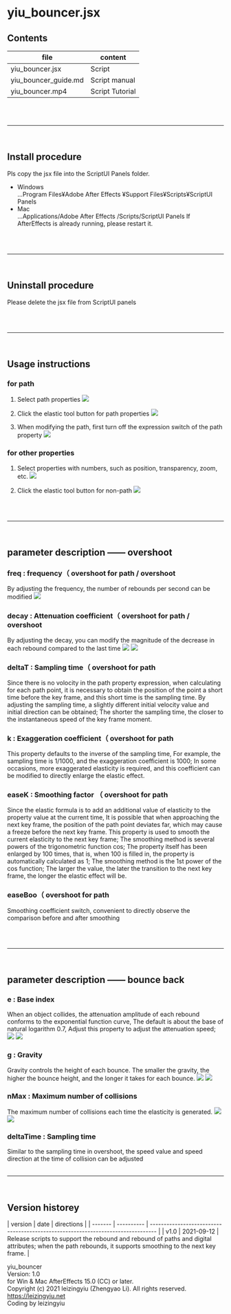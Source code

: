 # yiu_bouncer.jsx

## Contents

| file                 | content         |
| -------------------- | --------------- |
| yiu_bouncer.jsx      | Script          |
| yiu_bouncer_guide.md | Script manual   |
| yiu_bouncer.mp4      | Script Tutorial |

<br/><br/><hr><br/>

## Install procedure

Pls copy the jsx file into the ScriptUI Panels folder.

- Windows  
  ...Program Files¥Adobe After Effects <version>¥Support Files¥Scripts¥ScriptUI Panels
- Mac  
  ...Applications/Adobe After Effects <version>/Scripts/ScriptUI Panels
  If AfterEffects is already running, please restart it.

<br/><br/><hr><br/>

## Uninstall procedure

Please delete the jsx file from ScriptUI panels

<br/><br/><hr><br/>

## Usage instructions

### for path

1. Select path properties
   ![](https://pic.leizingyiu.net/20210912121528.png)

2. Click the elastic tool button for path properties
   ![](http://pic.leizingyiu.net/20210912122801.png)

3. When modifying the path, first turn off the expression switch of the path property
   ![](http://pic.leizingyiu.net/20210912123014.png)

### for other properties

1. Select properties with numbers, such as position, transparency, zoom, etc.
   ![](http://pic.leizingyiu.net/20210912123212.png)

2. Click the elastic tool button for non-path
   ![](http://pic.leizingyiu.net/20210912123301.png)

<br/><br/><hr><br/>

## parameter description —— overshoot

### freq : frequency（ overshoot for path / overshoot

By adjusting the frequency, the number of rebounds per second can be modified
![](http://pic.leizingyiu.net/20210912130202.png)

### decay : Attenuation coefficient（ overshoot for path / overshoot

By adjusting the decay, you can modify the magnitude of the decrease in each rebound compared to the last time
![](http://pic.leizingyiu.net/20210912130439.png)
![](http://pic.leizingyiu.net/20210912130529.png)

### deltaT : Sampling time（ overshoot for path

Since there is no volocity in the path property expression, when calculating for each path point, it is necessary to obtain the position of the point a short time before the key frame, and this short time is the sampling time.
By adjusting the sampling time, a slightly different initial velocity value and initial direction can be obtained;
The shorter the sampling time, the closer to the instantaneous speed of the key frame moment.

### k : Exaggeration coefficient（ overshoot for path

This property defaults to the inverse of the sampling time,
For example, the sampling time is 1/1000, and the exaggeration coefficient is 1000;
In some occasions, more exaggerated elasticity is required, and this coefficient can be modified to directly enlarge the elastic effect.

### easeK : Smoothing factor （ overshoot for path

Since the elastic formula is to add an additional value of elasticity to the property value at the current time,
It is possible that when approaching the next key frame, the position of the path point deviates far, which may cause a freeze before the next key frame.
This property is used to smooth the current elasticity to the next key frame;
The smoothing method is several powers of the trigonometric function cos;
The property itself has been enlarged by 100 times, that is, when 100 is filled in, the property is automatically calculated as 1;
The smoothing method is the 1st power of the cos function;
The larger the value, the later the transition to the next key frame, the longer the elastic effect will be.

### easeBoo（ overshoot for path

Smoothing coefficient switch, convenient to directly observe the comparison before and after smoothing

<br/><br/><hr><br/>

## parameter description —— bounce back

### e : Base index

When an object collides, the attenuation amplitude of each rebound conforms to the exponential function curve,
The default is about the base of natural logarithm 0.7,
Adjust this property to adjust the attenuation speed;
![](http://pic.leizingyiu.net/20210912132904.png)
![](http://pic.leizingyiu.net/20210912132945.png)

### g : Gravity

Gravity controls the height of each bounce. The smaller the gravity, the higher the bounce height, and the longer it takes for each bounce.
![](http://pic.leizingyiu.net/20210912133107.png)
![](http://pic.leizingyiu.net/20210912133153.png)

### nMax : Maximum number of collisions

The maximum number of collisions each time the elasticity is generated.
![](http://pic.leizingyiu.net/20210912134531.png)
![](http://pic.leizingyiu.net/20210912134557.png)

### deltaTime : Sampling time

Similar to the sampling time in overshoot, the speed value and speed direction at the time of collision can be adjusted
<br/><br/><hr><br/>

## Version historey

| version | date | directions
|
| ------- | ---------- | -------------------------------------------------------------------------------- |
| v1.0 | 2021-09-12 | Release scripts to support the rebound and rebound of paths and digital attributes; when the path rebounds, it supports smoothing to the next key frame. |

yiu_bouncer  
Version: 1.0  
for Win & Mac AfterEffects 15.0 (CC) or later.  
Copyright (c) 2021 leizingyiu (Zhengyao Li). All rights reserved.  
https://leizingyiu.net  
Coding by leizingyiu
